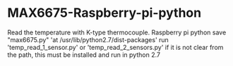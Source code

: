 # MAX6675-Raspberry-pi-python
Read the temperature with K-type thermocouple. Raspberry pi python
save "max6675.py" 'at /usr/lib/python2.7/dist-packages'
run 'temp_read_1_sensor.py' or 'temp_read_2_sensors.py'
if it is not clear from the path, this must be installed and run in python 2.7
